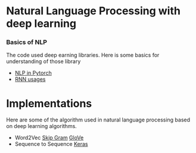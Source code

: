# Natural Language Processing with deep learning
### Basics of NLP
The code used deep earning libraries. Here is some basics for understanding of those library
- [NLP in Pytorch](NLP_pytorch.ipynb)
- [RNN usages](char_rnn_classification_pytorch.ipynb)


# Implementations 
Here are some of the algorithm used in natural language processing based on deep learning algorithms.

- Word2Vec [Skip Gram](Skipgram%20with%20negative%20sampling.ipynb) [GloVe](GloVe%20-%20Global%20vectors%20for%20word%20representation.ipynb)
- Sequence to Sequence [Keras](seq2seq_translation_keras.ipynb)

